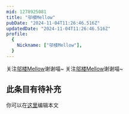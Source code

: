 ```yaml
---
mid: 1278925081
title: "邬楼Mellow"
pubDate: "2024-11-04T11:26:46.516Z"
updatedDate: "2024-11-04T11:26:46.516Z"
profile:
  {
    Nickname: ["邬楼Mellow"],
  }
---
```


关注[邬楼Mellow](https://space.bilibili.com/1278925081)谢谢喵~ 关注[邬楼Mellow](https://space.bilibili.com/1278925081)谢谢喵~

## 此条目有待补充
你可以在[这里](https://github.com/Yuhanawa/VTuber.ICU-Content/edit/master/v/邬楼Mellow/index.md)编辑本文
